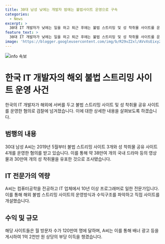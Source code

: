 ```yaml
---
title: 30대 남성 낮에는 개발자 밤에는 불법사이트 운영으로 구속
categories:
  - News
excerpt: >
  30대 IT 개발자가 낮에는 일을 하고 퇴근 후에는 불법 스트리밍 및 성 착취물 사이트를 운영하여 억대의 수익을 올리다가 경찰에 검거되었습니다. 해당 개발자는 컴퓨터공학을 전공하고 IT 업체에서 프로그래머로 일한 경력이 있으며, 불법 사이트를 운영하며 1억 2천만 원 상당의 수익을 얻었습니다. 불법 사이트는 월 방문자수가 120만여 명에 달하며, 경찰은 해당 사이트 7개를 모두 폐쇄하고 수익금을 추적 중입니다.
feature_text: >
  30대 IT 개발자가 낮에는 일을 하고 퇴근 후에는 불법 스트리밍 및 성 착취물 사이트를 운영하여 억대의 수익을 올리다가 경찰에 검거되었습니다. 해당 개발자는 컴퓨터공학을 전공하고 IT 업체에서 프로그래머로 일한 경력이 있으며, 불법 사이트를 운영하며 1억 2천만 원 상당의 수익을 얻었습니다. 불법 사이트는 월 방문자수가 120만여 명에 달하며, 경찰은 해당 사이트 7개를 모두 폐쇄하고 수익금을 추적 중입니다.
image: 'https://blogger.googleusercontent.com/img/b/R29vZ2xl/AVvXsEixyZcFfHzMRdzZMjFBmAUKJYCLCGyLL1o632UiGVXcaFdKo_bkvkuCioo0uUKlGfBVcT3P84aROyZIXSBEx3Aw5nCQ3pTgDom1WDC4m8eifvWiAmWEEVb4x6G_l8C0QH225ldMjyaFvpxGEBGNO37VmDTDMHGhJPq73UglMfDca1-0aw/s1600/blogspot.png'
---
```


<p><img src="https://blogger.googleusercontent.com/img/b/R29vZ2xl/AVvXsEixyZcFfHzMRdzZMjFBmAUKJYCLCGyLL1o632UiGVXcaFdKo_bkvkuCioo0uUKlGfBVcT3P84aROyZIXSBEx3Aw5nCQ3pTgDom1WDC4m8eifvWiAmWEEVb4x6G_l8C0QH225ldMjyaFvpxGEBGNO37VmDTDMHGhJPq73UglMfDca1-0aw/s1600/blogspot.png" alt="info 속보" /></p>

<h1>한국 IT 개발자의 해외 불법 스트리밍 사이트 운영 사건</h1>

<p data-ke-size="size16">한국의 IT 개발자가 해외에 서버를 두고 불법 스트리밍 사이트 및 성 착취물 공유 사이트를 운영한 혐의로 검찰에 넘겨졌습니다. 이에 대한 상세한 내용을 살펴보도록 하겠습니다.</p>

<h2 data-ke-size="size26">범행의 내용</h2>

<p data-ke-size="size16">30대 남성 A씨는 2019년 5월부터 불법 스트리밍 사이트 3개와 성 착취물 공유 사이트 4개를 운영한 혐의를 받고 있습니다. 이를 통해 약 38만여 개의 국내 드라마 등의 영상물과 30만여 개의 성 착취물을 유포한 것으로 조사됐습니다.</p>

<h2 data-ke-size="size26">IT 전문가의 역량</h2>

<p data-ke-size="size16">A씨는 컴퓨터공학을 전공하고 IT 업체에서 10년 이상 프로그래머로 일한 전문가입니다. 이를 통해 해외 불법 스트리밍 사이트의 운영방식과 수익구조를 파악하고 직접 사이트를 개설했습니다.</p>

<h2 data-ke-size="size26">수익 및 규모</h2>

<p data-ke-size="size16">해당 사이트들은 월 방문자 수가 120만여 명에 달하며, A씨는 이를 통해 배너 광고 등을 게시하여 1억 2천만 원 상당의 부당 이득을 챙겼습니다.</p>


